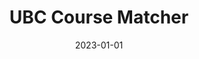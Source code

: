 ---
title: 'UBC Course Matcher'
date: '2023-01-01'
link: 'https://ubc-course-matcher.netlify.app/'
stack: 'React.js, Sass, Bootstrap'
desc: 'Social networking app for UBC students (reached 5,000+ views in two weeks)'
---